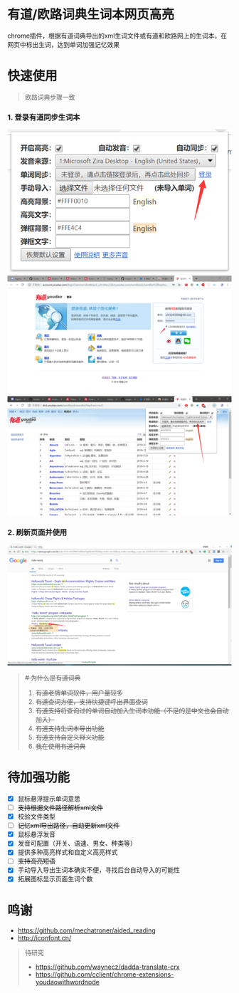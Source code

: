 # 有道/欧路词典生词本网页高亮
chrome插件，根据有道词典导出的xml生词文件或有道和欧路网上的生词本，在网页中标出生词，达到单词加强记忆效果


# 快速使用
> 欧路词典步骤一致
### 1. 登录有道同步生词本
![](./images/getting-started/1_new.jpg '登录有道步骤1')
![](./images/getting-started/2_new.jpg '登录有道步骤2')
![](./images/getting-started/3_new.jpg '登录有道步骤3')


### 2. 刷新页面并使用
![](./images/getting-started/5.jpg '效果演示')



> <s># 为什么是有道词典
> 1. 有道老牌单词软件，用户量较多
> 2. 有道查词方便，支持快捷键呼出界面查词
> 3. 有道支持将查询过的单词自动加入生词本功能（不足的是中文也会自动加入）
> 4. 有道支持生词本导出功能
> 5. 有道支持自定义释义功能
> 6. 我在使用有道词典</s>

# 待加强功能
- [x] 鼠标悬浮提示单词意思
- [ ] <s>支持根据文件路径解析xml文件</s>
- [x] 校验文件类型
- [ ] <s>记忆xml导出路径，自动更新xml文件 </s>
- [x] 鼠标悬浮发音
- [x] 发音可配置（开关、语速、男女、种类等）
- [x] 提供多种高亮样式和自定义高亮样式
- [ ] <s>支持高亮短语</s>
- [x] 手动导入导出生词本确实不便，寻找后台自动导入的可能性
- [x] 拓展图标显示页面生词个数

# 鸣谢
- https://github.com/mechatroner/aided_reading
- http://iconfont.cn/
>待研究
>- https://github.com/waynecz/dadda-translate-crx
>- https://github.com/cclient/chrome-extensions-youdaowithwordnode